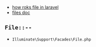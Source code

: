 


* [how roks file in laravel](https://scotch.io/tutorials/understanding-and-working-with-files-in-laravel)
* [files doc](https://laravel.com/docs/5.7/requests#files)

## `File::--`

* `Illuminate\Support\Facades\File.php`
